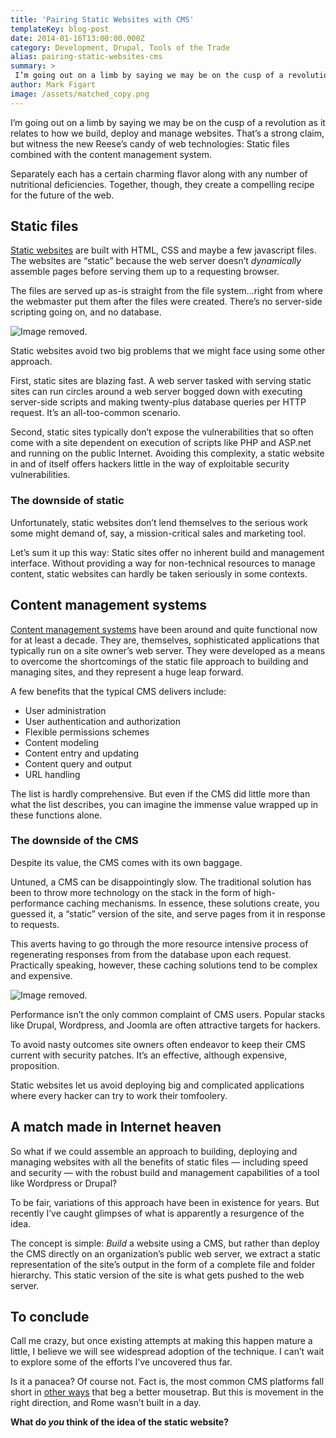 ```yaml
---
title: 'Pairing Static Websites with CMS'
templateKey: blog-post
date: 2014-01-16T13:00:00.000Z
category: Development, Drupal, Tools of the Trade
alias: pairing-static-websites-cms
summary: > 
 I’m going out on a limb by saying we may be on the cusp of a revolution as it relates to how we build, deploy and manage websites. That’s a strong claim, but witness the new Reese’s candy of web technologies: Static files combined with the content management system.
author: Mark Figart
image: /assets/matched_copy.png
---
```


I’m going out on a limb by saying we may be on the cusp of a revolution as it relates to how we build, deploy and manage websites. That’s a strong claim, but witness the new Reese’s candy of web technologies: Static files combined with the content management system.

Separately each has a certain charming flavor along with any number of nutritional deficiencies. Together, though, they create a compelling recipe for the future of the web.

Static files
------------

[Static websites](https://en.wikipedia.org/wiki/Static_web_page) are built with HTML, CSS and maybe a few javascript files. The websites are “static” because the web server doesn’t _dynamically_ assemble pages before serving them up to a requesting browser.

The files are served up as-is straight from the file system…right from where the webmaster put them after the files were created. There’s no server-side scripting going on, and no database.

![Image removed.](/core/misc/icons/e32700/error.svg "This image has been removed. For security reasons, only images from the local domain are allowed.")

Static websites avoid two big problems that we might face using some other approach.

First, static sites are blazing fast. A web server tasked with serving static sites can run circles around a web server bogged down with executing server-side scripts and making twenty-plus database queries per HTTP request. It’s an all-too-common scenario.

Second, static sites typically don’t expose the vulnerabilities that so often come with a site dependent on execution of scripts like PHP and ASP.net and running on the public Internet. Avoiding this complexity, a static website in and of itself offers hackers little in the way of exploitable security vulnerabilities.

### The downside of static

Unfortunately, static websites don’t lend themselves to the serious work some might demand of, say, a mission-critical sales and marketing tool.

Let’s sum it up this way: Static sites offer no inherent build and management interface. Without providing a way for non-technical resources to manage content, static websites can hardly be taken seriously in some contexts.

Content management systems
--------------------------

[Content management systems](https://en.wikipedia.org/wiki/Content_management_system) have been around and quite functional now for at least a decade. They are, themselves, sophisticated applications that typically run on a site owner’s web server. They were developed as a means to overcome the shortcomings of the static file approach to building and managing sites, and they represent a huge leap forward.

A few benefits that the typical CMS delivers include:

*   User administration
*   User authentication and authorization
*   Flexible permissions schemes
*   Content modeling
*   Content entry and updating
*   Content query and output
*   URL handling

The list is hardly comprehensive. But even if the CMS did little more than what the list describes, you can imagine the immense value wrapped up in these functions alone.

### The downside of the CMS

Despite its value, the CMS comes with its own baggage.

Untuned, a CMS can be disappointingly slow. The traditional solution has been to throw more technology on the stack in the form of high-performance caching mechanisms. In essence, these solutions create, you guessed it, a “static” version of the site, and serve pages from it in response to requests.

This averts having to go through the more resource intensive process of regenerating responses from from the database upon each request. Practically speaking, however, these caching solutions tend to be complex and expensive.

![Image removed.](/core/misc/icons/e32700/error.svg "This image has been removed. For security reasons, only images from the local domain are allowed.")

Performance isn’t the only common complaint of CMS users. Popular stacks like Drupal, Wordpress, and Joomla are often attractive targets for hackers.

To avoid nasty outcomes site owners often endeavor to keep their CMS current with security patches. It’s an effective, although expensive, proposition.

Static websites let us avoid deploying big and complicated applications where every hacker can try to work their tomfoolery.

A match made in Internet heaven
-------------------------------

So what if we could assemble an approach to building, deploying and managing websites with all the benefits of static files — including speed and security — with the robust build and management capabilities of a tool like Wordpress or Drupal?

To be fair, variations of this approach have been in existence for years. But recently I’ve caught glimpses of what is apparently a resurgence of the idea.

The concept is simple: _Build_ a website using a CMS, but rather than deploy the CMS directly on an organization’s public web server, we extract a static representation of the site’s output in the form of a complete file and folder hierarchy. This static version of the site is what gets pushed to the web server.

To conclude
-----------

Call me crazy, but once existing attempts at making this happen mature a little, I believe we will see widespread adoption of the technique. I can’t wait to explore some of the efforts I’ve uncovered thus far.

Is it a panacea? Of course not. Fact is, the most common CMS platforms fall short in [other ways](/insights/how-cms-fails-marketing) that beg a better mousetrap. But this is movement in the right direction, and Rome wasn’t built in a day.

**What do _you_ think of the idea of the static website?**